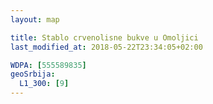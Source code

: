 ```yaml
---
layout: map

title: Stablo crvenolisne bukve u Omoljici
last_modified_at: 2018-05-22T23:34:05+02:00

WDPA: [555589835]
geoSrbija:
  L1_300: [9]
---
```

